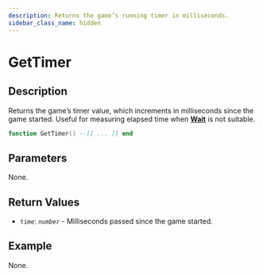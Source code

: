 ```yaml
---
description: Returns the game’s running timer in milliseconds.
sidebar_class_name: hidden
---
```


# GetTimer

## Description

Returns the game’s timer value, which increments in milliseconds since the game started. Useful for measuring elapsed time when [**Wait**](https://bully-scripting.vercel.app/docs/game-reference/global-functions/Wait) is not suitable.

```lua
function GetTimer() --[[ ... ]] end
```

## Parameters

None.

## Return Values

- `time`: _`number`_ - Milliseconds passed since the game started.

## Example

None.

